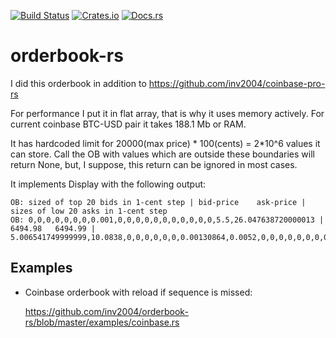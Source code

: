 [![Build Status](https://travis-ci.org/inv2004/orderbook-rs.svg?branch=master)](https://travis-ci.org/inv2004/coinbase-pro-rs)
[![Crates.io](https://img.shields.io/crates/v/orderbook-rs.svg)](https://crates.io/crates/coinbase-pro-rs)
[![Docs.rs](https://docs.rs/orderbook-rs/badge.svg)](https://docs.rs/coinbase-pro-rs)

# orderbook-rs

I did this orderbook in addition to <https://github.com/inv2004/coinbase-pro-rs>

For performance I put it in flat array, that is why it uses memory actively.
For current coinbase BTC-USD pair it takes 188.1 Mb or RAM.

It has hardcoded limit for 20000(max price) * 100(cents) = 2*10^6 values it can store.
Call the OB with values which are outside these boundaries will return None,
but, I suppose, this return can be ignored in most cases.

It implements Display with the following output:
```
OB: sized of top 20 bids in 1-cent step | bid-price    ask-price | sizes of low 20 asks in 1-cent step
OB: 0,0,0,0,0,0,0,0.001,0,0,0,0,0,0,0,0,0,0,0,5.5,26.047638720000013 | 6494.98   6494.99 | 5.006541749999999,10.0838,0,0,0,0,0,0,0.00130864,0.0052,0,0,0,0,0,0,0,0,0,0,0
```

## Examples
- Coinbase orderbook with reload if sequence is missed:

  <https://github.com/inv2004/orderbook-rs/blob/master/examples/coinbase.rs>

